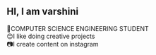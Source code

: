 ## HI, I am varshini

🧠COMPUTER SCIENCE ENGINEERING STUDENT <br>
😊I like doing creative projects<br> 
📷I create content on instagram<br>



